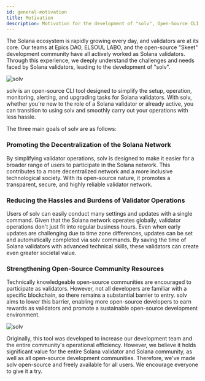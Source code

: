 ```yaml
---
id: general-motivation
title: Motivation
description: Motivation for the development of "solv", Open-Source CLI Tool for Solana Validators
---
```


The Solana ecosystem is rapidly growing every day, and validators are at its core. Our teams at Epics DAO, ELSOUL LABO, and the open-source "Skeet" development community have all actively worked as Solana validators. Through this experience, we deeply understand the challenges and needs faced by Solana validators, leading to the development of "solv".

![solv](https://storage.googleapis.com/epics-bucket/Validator/solvOverview.png)

solv is an open-source CLI tool designed to simplify the setup, operation, monitoring, alerting, and upgrading tasks for Solana validators. With solv, whether you're new to the role of a Solana validator or already active, you can transition to using solv and smoothly carry out your operations with less hassle.

The three main goals of solv are as follows:

### Promoting the Decentralization of the Solana Network

By simplifying validator operations, solv is designed to make it easier for a broader range of users to participate in the Solana network. This contributes to a more decentralized network and a more inclusive technological society. With its open-source nature, it promotes a transparent, secure, and highly reliable validator network.

### Reducing the Hassles and Burdens of Validator Operations

Users of solv can easily conduct many settings and updates with a single command. Given that the Solana network operates globally, validator operations don't just fit into regular business hours. Even when early updates are challenging due to time zone differences, updates can be set and automatically completed via solv commands. By saving the time of Solana validators with advanced technical skills, these validators can create even greater societal value.

### Strengthening Open-Source Community Resources

Technically knowledgeable open-source communities are encouraged to participate as validators. However, not all developers are familiar with a specific blockchain, so there remains a substantial barrier to entry. solv aims to lower this barrier, enabling more open-source developers to earn rewards as validators and promote a sustainable open-source development environment.

![solv](https://storage.googleapis.com/epics-bucket/Validator/apt-install-solv.gif)

Originally, this tool was developed to increase our development team and the entire community's operational efficiency. However, we believe it holds significant value for the entire Solana validator and Solana community, as well as all open-source development communities. Therefore, we've made solv open-source and freely available for all users. We encourage everyone to give it a try.
